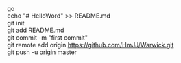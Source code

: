 go<br/>
echo "# HelloWord" >> README.md <br/>
git init<br/> 
git add README.md<br/> 
git commit -m "first commit"<br/> 
git remote add origin https://github.com/HmJJ/Warwick.git <br/>
git push -u origin master <br/>
